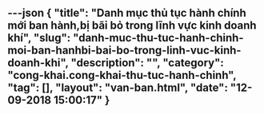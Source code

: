 ---json
{
    "title": "Danh mục thủ tục hành chính mới ban hành,bị bãi bỏ trong lĩnh vực kinh doanh khí",
    "slug": "danh-muc-thu-tuc-hanh-chinh-moi-ban-hanhbi-bai-bo-trong-linh-vuc-kinh-doanh-khi",
    "description": "",
    "category": "cong-khai.cong-khai-thu-tuc-hanh-chinh",
    "tag": [],
    "layout": "van-ban.html",
    "date": "12-09-2018 15:00:17"
}
---
